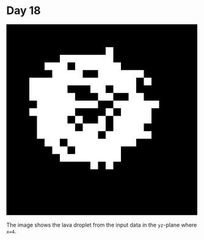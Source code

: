 # Day 18

![Section of lava](img/aoc18.png)

The image shows the lava droplet from the input data in the `yz`-plane where `x=4`.